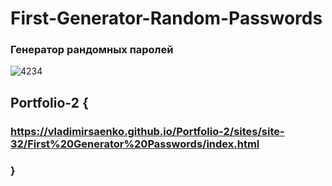 # First-Generator-Random-Passwords
 
### Генератор рандомных паролей

![4234](https://user-images.githubusercontent.com/56477695/118372019-fccf0380-b5b7-11eb-8a4f-670830ceb8d6.png)

## Portfolio-2 {

### https://vladimirsaenko.github.io/Portfolio-2/sites/site-32/First%20Generator%20Passwords/index.html

### }
